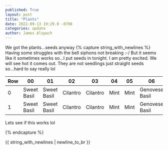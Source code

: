 ```yaml
---
published: True
layout: post
title: "Plants"
date: 2022-09-13 19:29.0 -0700
categories: update
author: James Alspach
---
```

We got the plants...seeds anyway
{% capture string_with_newlines %}
Having some struggles with the bell siphons not breaking :-/ But it seems like it sometimes works so...I put seeds in tonight. I am pretty excited. We will see hot it comes out. They are not seedlings just straight seeds so...hard to say really lol

| Row | 00 | 01 | 02 | 03 | 04 | 05 | 06 | 07 | 08 | 09 | 10 | 11 | 12 | 13 |
|:---|----|----|----|----|----|----|----|----|----|----|----|----|----|----:|
|0|Sweet Basil|Sweet Basil|Cilantro|Cilantro|Mint|Mint|Genovese Basil|Genovese Basil|Catnip|Catnip||||x|
|1|Sweet Basil|Sweet Basil|Cilantro|Cilantro|Mint|Mint|Genovese Basil|Genovese Basil|Catnip|Catnip|||||

Lets see if this works lol

{% endcapture %}

{{ string_with_newlines | newline_to_br }}